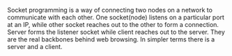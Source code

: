 
Socket programming is a way of connecting two nodes on a network to communicate with each other. 
One socket(node) listens on a particular port at an IP, while other socket reaches out to the other to form a connection. 
Server forms the listener socket while client reaches out to the server.
They are the real backbones behind web browsing. In simpler terms there is a server and a client.

